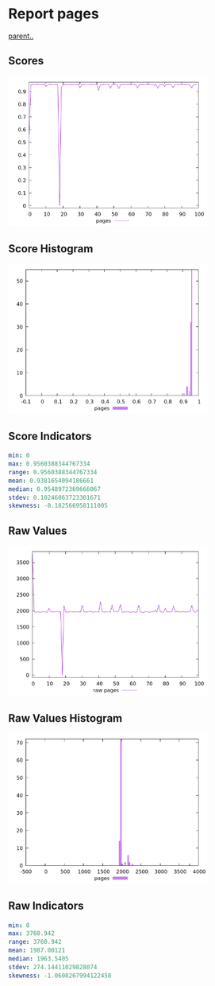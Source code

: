 # Report pages

[parent..](./..)  


## Scores

![score](./score.png)  

## Score Histogram

![hist](./hist.png)  

## Score Indicators

```yaml
min: 0
max: 0.9560388344767334
range: 0.9560388344767334
mean: 0.9381654094186661
median: 0.9548972369666067
stdev: 0.10246063723301671
skewness: -8.182566958111005

```

## Raw Values

![raw](./raw.png)  

## Raw Values Histogram

![raw hist](./raw_hist.png)  

## Raw Indicators

```yaml
min: 0
max: 3760.942
range: 3760.942
mean: 1987.00121
median: 1963.5405
stdev: 274.14411029828074
skewness: -1.0608267994122458

```

<style>
  img {
    max-width: 80%;
  }
</style>
      
